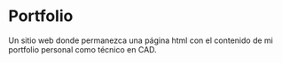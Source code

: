 # Portfolio
Un sitio web donde permanezca una página html con el contenido de mi portfolio personal como técnico en CAD.
